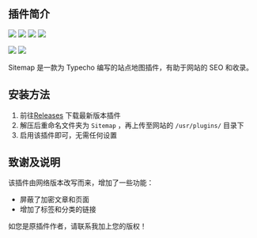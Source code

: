 ## 插件简介
![](https://img.shields.io/badge/Typecho->17.11.15-brightgreen.svg?style=plastic)
![](https://img.shields.io/badge/language-PHP-blue.svg?style=plastic)
![](https://visitor-badge.glitch.me/badge?page_id=https://github.com/RainshawGao/Typecho-Plugin-Sitemap)
![](https://img.shields.io/badge/license-GPL_v3-000000.svg?style=plastic)

[![](https://img.shields.io/badge/github-@RainshawGao-red.svg?style=plastic)](http://github.com/RainshawGao)
[![](https://img.shields.io/badge/Email-rxg-red.svg?style=plastic)](mailto:rxg@live.com)

Sitemap 是一款为 Typecho 编写的站点地图插件，有助于网站的 SEO 和收录。

## 安装方法

1. 前往[Releases](https://github.com/RainshawGao/Typecho-Plugin-Sitemap/releases) 下载最新版本插件
2. 解压后重命名文件夹为 `Sitemap` ，再上传至网站的 `/usr/plugins/` 目录下
3. 启用该插件即可，无需任何设置

## 致谢及说明

该插件由网络版本改写而来，增加了一些功能：
- 屏蔽了加密文章和页面
- 增加了标签和分类的链接

如您是原插件作者，请联系我加上您的版权！